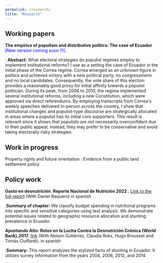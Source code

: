 ```yaml
---
permalink: /research/
title: "Research"
---
```



Working papers
------
**The empirics of populism and distributive politics: The case of Ecuador** <span style="color:blue">[New version coming soon !!)]</span>.

: **Abstract:**  What electoral strategies do populist regimes employ to implement institutional reforms? I use as a setting the case of Ecuador in the initial phase of the Correa regime. Correa emerged as an unknown figure in politics and achieved victory with a new political party, no congressmenn and no local candidates. Consequently, the vote share of this election provides a reasonably good proxy for initial affinity towards a populist politician. During its peak, from 2006 to 2010, the regime implemented several institutional reforms, including a new Constitution, which were approved via direct referendums. By employing transcripts from Correa's weekly speeches delivered in-person across the country, I show that institutional changes and populist-type discourse are strategically allocated in areas where a populist has its initial core supporters. This result is relevant since it shows that populists are not necessarily overconfident due to their public appeal; instead, they may prefer to be conservative and avoid taking electorally risky strategies.


Work in progress
------
Property rights and future orientation : Evidence from a public land settlement policy


Policy work
------
**Gasto en desnutrición. Reporte Nacional de Nutrición 2022 .** [Link to the full report](https://crisfe.org/docs/CRISFE-final-WEB.pdf) (With Daniel Baquero) in spanish 

:**Summary of chapter:** We classify budget spending in nutritional programs into specific and sensitive categories using text analysis. We 	demonstrate potential issues related to geographic resource allocation and stunting prevalence in Ecuador. 

**Apuntando Alto: Retos en la Lucha Contra la Desnutrición Crónica (World Bank).2017.** [link](https://documents.worldbank.org/en/publication/documents-reports/documentdetail/302901544122856933/apuntando-alto-retos-en-la-lucha-contra-la-desnutrici%c3%b3n-cr%c3%b3nica) (With Nelson Gutiérrez, Claudia Rokx, Hugo Brousset and Tomás Ciuffardi). in spanish

:**Summary:** This report analyzes the stylized facts of stunting in Ecuador. It utilizes survey information from the years 2004, 2006, 2012, and 2014 

